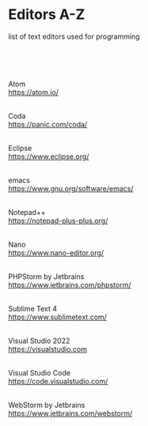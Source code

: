 # Editors A-Z
list of text editors used for programming

<br />
<br />
<br />


Atom <br />
https://atom.io/ <br />
<br />

Coda <br />
https://panic.com/coda/ <br />
<br />

Eclipse <br />
https://www.eclipse.org/ <br />
<br />

emacs <br />
https://www.gnu.org/software/emacs/ <br />
<br />

Notepad++ <br />
https://notepad-plus-plus.org/ <br />
<br />

Nano <br />
https://www.nano-editor.org/ <br />
<br />

PHPStorm by Jetbrains <br />
https://www.jetbrains.com/phpstorm/ <br />
<br />

Sublime Text 4 <br />
https://www.sublimetext.com/ <br />
<br />

Visual Studio 2022 <br />
https://visualstudio.com <br />
<br />

Visual Studio Code <br />
https://code.visualstudio.com/ <br />
<br />

WebStorm by Jetbrains <br />
https://www.jetbrains.com/webstorm/ <br />
<br />
